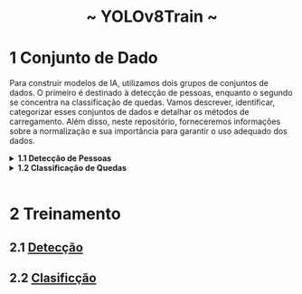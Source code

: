 
<h1 align="center"> ~ YOLOv8Train ~ </h1>

# 1 Conjunto de Dado

Para construir modelos de IA, utilizamos dois grupos de conjuntos de dados. O primeiro é destinado à detecção de pessoas, enquanto o segundo se concentra na classificação de quedas. Vamos descrever, identificar, categorizar esses conjuntos de dados e detalhar os métodos de carregamento. Além disso, neste repositório, forneceremos informações sobre a normalização e sua importância para garantir o uso adequado dos dados.
<details>
<summary><strong>1.1 Detecção de Pessoas</strong></summary>

   Para a tarefa de detecção de pessoas, utilizamos o conjunto de dados disponibilizado pelo Google por meio da ferramenta OIDv4. Você pode obter mais informações sobre este conjunto de dados [neste link](https://storage.googleapis.com/openimages/web/index.html). Para baixar imagens com suas respectivas etiquetas que indicam as áreas onde as pessoas estão localizadas e seu estado, siga as etapas abaixo:
   
   - Instalação
   
      1. Clone este repositório
         ```bash
         git clone https://github.com/EscVM/OIDv4_ToolKit.git
         ```
      
      2. Acesse a pasta clonada
         ```bash
         cd OIDv4_ToolKit
         ```
      
      3. Instale as dependências necessárias
         ```bash
         pip3 install -r requirements.txt
         ```
   
   - Download
   
      Para o processo de download, você precisará especificar que deseja baixar o conjunto de dados "Person". Use os comandos fornecidos no repositório da ferramenta e selecione a função "download all" para baixar todas as imagens relacionadas à classe "pessoa".
      ```Cmd
      python main.py downloader --classes Person --type_csv all
      ```
      
      O comando baixará todos os dados para a pasta "OIDv4_ToolKit\OID\Dataset". Dentro dessa pasta, você encontrará três subdiretórios: "treinamento", "teste" e "validação". Inicialmente, recomendamos o treinamento com um subconjunto limitado de dados. Posteriormente, o próximo modelo usará o conjunto de dados completo e incorporará perturbações ambientais e elétricas para aprimorar a robustez do programa final.
   
   - Normalização
   
      Para normalizar esse conjunto de dados, implementamos três códigos em Python. O primeiro código adiciona rótulos às imagens usando as coordenadas dos pixels para garantir que o conjunto de dados utilize o padrão de localização e tamanho absoluto da imagem para mapear objetos. Em seguida, convertemos esses rótulos para o formato exigido pelo YOLO, que é (x central, y central, altura, largura), onde a altura e a largura se referem às distâncias do centro até as bordas da caixa delimitadora. Essa conversão segue as especificações fornecidas no utilitário e no repositório/site oficial do YOLO, que descrevem o formato do mapeamento e os valores numéricos em porcentagens, em vez de pixels.
      
      Depois de verificar que a conversão foi realizada corretamente, podemos prosseguir com o treinamento.
      
      Os códigos completos e informações detalhadas sobre a transformação estão disponíveis em outro repositório. Você pode encontrar mais informações [neste link](https://1drv.ms/f/s!ArPFsy1SEFgWhIhjBBqUEIBE25SlMw?e=5LFAFo).
</details>
<details>

<summary><strong>1.2 Classificação de Quedas</strong></summary>

  Ao lidar com o conjunto de dados de quedas, enfrentamos desafios relacionados à quantidade e qualidade dos dados disponíveis. Embora tenhamos encontrado vários conjuntos de dados que continham informações sobre quedas, muitos deles não continham marcações específicas que indicassem como recortar as pessoas nas imagens. No entanto, encontramos dois conjuntos de dados relevantes que incluíam essas marcações, um composto por vídeos e outro por imagens variadas. Agora, vamos explicar o processo de trabalho com esses dados da mesma forma que fizemos com o conjunto de dados de detecção de pessoas.

  ### 1.2.1 Conjuntos de Dados Mapeados

   - [UTTEJ KUMAR KANDAGATLA - Conjunto de Dados de Detecção de Quedas](https://www.kaggle.com/datasets/uttejkumarkandagatla/fall-detection-dataset)

      Este conjunto de dados valioso e acessível no Kaggle é composto por 485 imagens, cada uma delas acompanhada de suas respectivas marcações e classes relacionadas à detecção de quedas.
      
      **Como fazer o download:**
      1. Acesse o [link de download](https://www.kaggle.com/datasets/uttejkumarkandagatla/fall-detection-dataset/download?datasetVersionNumber=1).
      2. Ao clicar no link, você obterá um arquivo compactado no formato .rar contendo todos os arquivos do conjunto de dados.
      
      **Sobre o Conjunto de Dados:**
      Inicialmente, o autor compilou imagens de várias fontes e criou um conjunto de dados personalizado para detecção de quedas. Este conjunto de dados possui dois diretórios principais de imagens: "train" (374 imagens), usado para treinamento, e "Val" (111 imagens), usado para validação. Além disso, há um diretório de rótulos ("labels") que também é dividido em "train" e "Val", contendo arquivos de texto com rótulos para cada imagem correspondente.
      
      Para gerar esses rótulos, o autor utilizou o site makesense.ai, onde inicialmente enviou as imagens e criou rótulos. No contexto deste conjunto de dados, os rótulos incluem categorias como "Queda Detectada", "Caminhada" e "Sentado". Após o upload das imagens, foram criadas caixas delimitadoras (bounding boxes) para as imagens contendo pessoas, e as respectivas categorias foram atribuídas a essas caixas delimitadoras.

   - [ImViA - Conjunto de Dados de Detecção de Quedas](https://imvia.u-bourgogne.fr/en/database/fall-detection-dataset-2.html)

      Este conjunto de dados é composto por cinco grupos de vídeos, cada um deles gravado em quartos diferentes. Três dos quartos possuem marcações de mapeamento e classes para as atividades registradas, enquanto os outros dois não possuem essas marcações.
      
      **Como fazer o download:**
      1. Acesse o [link de download](http://imvia.u-bourgogne.fr/database/FallDataset.zip).
      2. Ao clicar no link, você fará o download de um arquivo compactado no formato .rar que contém cinco subpastas, cada uma correspondendo a um dos quartos onde as gravações foram feitas.
      
      **Sobre o Conjunto de Dados:**
      Este conjunto de dados foi criado para avaliar métodos de detecção automática de quedas em gravações de vídeo realistas. Ele inclui 191 vídeos gravados em diversos locais, como casas de idosos e escritórios, capturando atividades diárias normais, incluindo quedas. Cada vídeo é acompanhado de anotações que indicam a posição da queda nas sequências de imagem, além de caixas delimitadoras que identificam a localização do corpo humano em cada quadro. Esse conjunto de dados permite avaliar a eficácia de algoritmos de detecção de quedas em diferentes cenários e condições, sendo uma ferramenta valiosa para a pesquisa em reconhecimento de atividades humanas e segurança, especialmente para o auxílio a idosos.
### 1.2.2 Conjuntos de Dados Não Mapeados

   - [Adhikari, Kripesh, Hamid Bouchachia, and Hammadi Nait-Charif - Conjunto de Dados de Quedas](https://falldataset.com)

      Este conjunto de dados é categorizado como "não mapeado", o que sugere que pode não conter anotações específicas para a localização das pessoas nas imagens. Para baixar este conjunto de dados, siga estas etapas:
      
      1. Acesse o [link de download](https://falldataset.com/data/).
      
      2. Na página, você encontrará várias pastas, cada uma contendo um conjunto de dados de vídeo fragmentado em imagens .png.
      
      3. Você pode fazer o download de cada conjunto de dados individualmente, clicando nas pastas correspondentes. No entanto, observe que esse processo pode ser demorado, pois envolve baixar várias pastas separadamente.
      
      **Sobre o Conjunto de Dados:**
      Este conjunto de dados consiste em imagens RGB e de profundidade capturadas por um sensor Kinect não calibrado, com dimensões de 320x240 pixels. Compreende um total de 21.499 imagens, das quais 16.794 são para treinamento, 3.299 para validação e 2.543 para teste. As imagens foram gravadas em 5 locais diferentes, apresentando 8 ângulos de visão distintos. Cinco participantes executaram atividades cotidianas, incluindo ficar em pé, sentar, deitar, inclinar e rastejar. Cada imagem contém um único participante. O conjunto de treinamento usa imagens de um homem de 32 anos e uma mulher de 28 anos, enquanto o conjunto de teste inclui imagens de dois participantes femininos de 19 e 40 anos e um homem de 50 anos. Todas as imagens estão dispostas em sequência, sem repetição, e cada conjunto inclui versões espelhadas horizontalmente das imagens originais para aumentar a quantidade de dados.

   - [Michal Kępski](http://fenix.ur.edu.pl/mkepski/ds/uf.html)
      Este conjunto de dados, conhecido como "UR Fall Detection Dataset" de Michal Kępski, é uma valiosa fonte de informações para a detecção de quedas e atividades diárias. Contém 70 sequências, compostas por 30 quedas e 40 atividades diárias registradas com a ajuda de câmeras Microsoft Kinect e dados acelerométricos correspondentes. Os detalhes sobre o conjunto de dados são os seguintes:
      
      - 30 sequências de quedas.
      - 40 sequências de atividades diárias.
      - As quedas são gravadas com duas câmeras Microsoft Kinect (câmera 0 e câmera 1).
      - As atividades diárias são gravadas com apenas uma câmera (câmera 0) e um acelerômetro.
      - Os dados do sensor foram coletados usando dispositivos PS Move (60Hz) e x-IMU (256Hz).
      - O conjunto de dados é organizado com sequências de imagens de profundidade e RGB para cada câmera, dados de sincronização e dados brutos do acelerômetro.
      - Cada fluxo de vídeo é armazenado em um arquivo zip separado no formato de sequência de imagens em PNG.
      - Os dados de profundidade são armazenados no formato PNG16 e requerem redimensionamento com a fórmula dada.
      
      Para fazer o download de um conjunto de dados específico, você pode seguir as instruções fornecidas na tabela abaixo, que lista as sequências disponíveis:
      
      | #  | Dados de Profundidade  | Dados RGB | Dados de Sincronização | Dados do Acelerômetro | Vídeo |
      |---|-----------------------|-----------|------------------------|-----------------------|-------|
      | 01 | fall-01-cam0-d.zip   | fall-01-cam1-d.zip | fall-01-cam0-rgb.zip   | fall-01-cam1-rgb.zip | fall-01-data.csv | fall-01-acc.csv | cam0 cam1 |
      | 02 | fall-02-cam0-d.zip   | fall-02-cam1-d.zip | fall-02-cam0-rgb.zip   | fall-02-cam1-rgb.zip | fall-02-data.csv | fall-02-acc.csv | cam0 cam1 |
      | 03 | fall-03-cam0-d.zip   | fall-03-cam1-d.zip | fall-03-cam0-rgb.zip   | fall-03-cam1-rgb.zip | fall-03-data.csv | fall-03-acc.csv | cam0 cam1 |
      | ...  | ... | ... | ... | ... | ... | ... | ... |
      
      Para fazer o download, siga os seguintes passos:
      
      1. Acesse o [link do conjunto de dados](http://fenix.ur.edu.pl/mkepski/ds/uf.html).
      
      2. Explore a lista de sequências disponíveis e identifique aquelas que deseja baixar.
      
      3. Para cada sequência, clique nos links correspondentes para fazer o download dos dados de profundidade, dados RGB, dados de sincronização e dados do acelerômetro, conforme necessário.
      
      4. O download resultará em arquivos zip contendo as informações relevantes para cada sequência.
         
### 1.2.3 Normalização de Dados

Na etapa de normalização deste conjunto de dados, que é fundamental para o método de classificação, foi necessário extrair o conteúdo de interesse das imagens. Inicialmente, optamos por utilizar apenas os conjuntos de dados que continham anotações de mapeamento, pois essas anotações nos permitiam recortar as imagens de maneira eficaz.

Utilizamos um simples código em Python que, ao receber uma imagem e seu rótulo correspondente, aplicava as coordenadas do rótulo para realizar o recorte e, em seguida, salvava a nova imagem. Isso resultava em imagens prontas para serem usadas no treinamento.

Para aumentar nossa base de dados, planejamos utilizar os resultados da detecção e classificação para identificar quedas automaticamente. Posteriormente, essas quedas seriam verificadas visualmente por meio de um sistema de revisão, semelhante a um processo de revisão de timelapse em um editor de vídeo convencional. Dessa forma, poderíamos validar os resultados e garantir a qualidade das anotações adicionais.
</details><br>

# 2 Treinamento<br>

## 2.1 [Detecção](https://github.com/jorgebandeo/YOLOv8Train/tree/main/Detect)<br>

## 2.2 [Clasificção](https://github.com/jorgebandeo/YOLOv8Train/tree/main/Classificação)<br>

